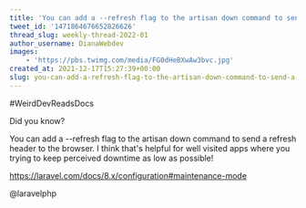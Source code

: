 ```yaml
---
title: 'You can add a --refresh flag to the artisan down command to send a refresh header to the browser'
tweet_id: '1471864676652826626'
thread_slug: weekly-thread-2022-01
author_username: DianaWebdev
images:
    - 'https://pbs.twimg.com/media/FG0dHeBXwAw3bvc.jpg'
created_at: 2021-12-17T15:27:39+00:00
slug: you-can-add-a-refresh-flag-to-the-artisan-down-command-to-send-a-refresh-header-to-the-browser
---
```

#WeirdDevReadsDocs

Did you know?

You can add a --refresh flag to the artisan down command to send a refresh header to the browser. I think that's helpful for well visited apps where you trying to keep perceived downtime as low as possible!

https://laravel.com/docs/8.x/configuration#maintenance-mode

@laravelphp
